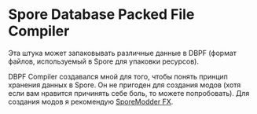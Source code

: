 # Spore Database Packed File Compiler

Эта штука может запаковывать различные данные в DBPF (формат файлов, используемый в Spore для упаковки ресурсов). 

DBPF Compiler создавался мной для того, чтобы понять принцип хранения данных в Spore. Он не пригоден для создания модов (хотя если вам нравится причинять себе боль, то можете попробовать). Для создания модов я рекомендую [SporeModder FX](https://emd4600.github.io/SporeModder-FX/). 
